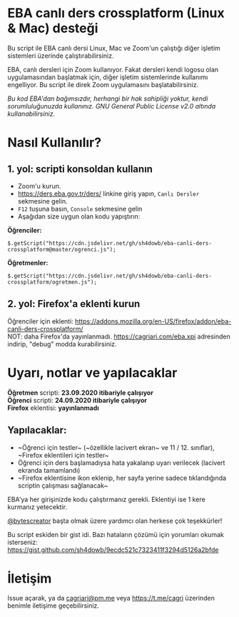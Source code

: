 # EBA canlı ders crossplatform (Linux & Mac) desteği
Bu script ile EBA canlı dersi Linux, Mac ve Zoom'un çalıştığı diğer işletim sistemleri üzerinde çalıştırabilirsiniz.

EBA, canlı dersleri için Zoom kullanıyor. Fakat dersleri kendi logosu olan uygulamasından başlatmak için, diğer işletim sistemlerinde kullanımı engelliyor. Bu script ile direk Zoom uygulamasını başlatabilirsiniz.

_Bu kod EBA'dan bağımsızdır, herhangi bir hak sahipliği yoktur, kendi sorumluluğunuzda kullanınız. GNU General Public License v2.0 altında kullanabilirsiniz._

# Nasıl Kullanılır?
## 1. yol: scripti konsoldan kullanın
- Zoom'u kurun.
- https://ders.eba.gov.tr/ders/ linkine giriş yapın, `Canlı Dersler` sekmesine gelin.
- `F12` tuşuna basın, `Console` sekmesine gelin
- Aşağıdan size uygun olan kodu yapıştırın:

**Öğrenciler:**
```
$.getScript("https://cdn.jsdelivr.net/gh/sh4dowb/eba-canli-ders-crossplatform@master/ogrenci.js");
```

**Öğretmenler:**
```
$.getScript("https://cdn.jsdelivr.net/gh/sh4dowb/eba-canli-ders-crossplatform/ogretmen.js");
```

## 2. yol: Firefox'a eklenti kurun
Öğrenciler için eklenti: https://addons.mozilla.org/en-US/firefox/addon/eba-canli-ders-crossplatform/<br>
NOT: daha Firefox'da yayınlanmadı. https://cagriari.com/eba.xpi adresinden indirip, "debug" modda kurabilirsiniz.

# Uyarı, notlar ve yapılacaklar
**Öğretmen** scripti: **23.09.2020 itibariyle çalışıyor**<br>
**Öğrenci** scripti: **24.09.2020 itibariyle çalışıyor**<br>
**Firefox** eklentisi: **yayınlanmadı**

## Yapılacaklar:
- ~Öğrenci için testler~ (~özellikle lacivert ekran~ ve 11 / 12. sınıflar), ~Firefox eklentileri için testler~
- Öğrenci için ders başlamadıysa hata yakalanıp uyarı verilecek (lacivert ekranda tamamlandı)
- ~Firefox eklentisine ikon eklenip, her sayfa yerine sadece tıklandığında scriptin çalışması sağlanacak~

EBA'ya her girişinizde kodu çalıştırmanız gerekli. Eklentiyi ise 1 kere kurmanız yetecektir.

[@bytescreator](https://github.com/bytescreator) başta olmak üzere yardımcı olan herkese çok teşekkürler!

Bu script eskiden bir gist idi. Bazı hataların çözümü için yorumları okumak isterseniz:<br>
https://gist.github.com/sh4dowb/9ecdc521c7323411f3294d5126a2bfde


# İletişim
Issue açarak, ya da cagriari@pm.me veya https://t.me/cagri üzerinden benimle iletişime geçebilirsiniz.
